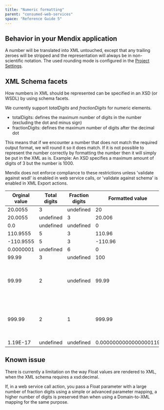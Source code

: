 ```yaml
---
title: "Numeric formatting"
parent: "consumed-web-services"
space: "Reference Guide 5"
---
```

## Behavior in your Mendix application

A number will be translated into XML untouched, except that any trailing zeroes will be stripped and the representation will always be in non-scientific notation. The used rounding mode is configured in the [Project Settings](project-settings).

## XML Schema facets

How numbers in XML should be represented can be specified in an XSD (or WSDL) by using schema facets.

We currently support _totalDigits_ and _fractionDigits_ for numeric elements.

*   totalDigits: defines the maximum number of digits in the number (excluding the dot and minus sign)
*   fractionDigits: defines the maximum number of digits after the decimal dot

This means that if we encounter a number that does not match the required output format, we will round it so it does match. If it is not possible to represent the number correctly by formatting the number then it will simply be put in the XML as is. Example: An XSD specifies a maximum amount of digits of 3 but the number is 1000.

Mendix does not enforce compliance to these restrictions unless 'validate against wsdl' is enabled in web service calls, or 'validate against schema' is enabled in XML Export actions.

<table><thead><tr><th class="confluenceTh">Orginal value</th><th colspan="1" class="confluenceTh">Total digits</th><th class="confluenceTh">Fraction digits</th><th colspan="1" class="confluenceTh">Formatted value</th><th colspan="1" class="confluenceTh">Comment</th></tr></thead><tbody><tr><td class="confluenceTd">20.0055</td><td colspan="1" class="confluenceTd">3</td><td class="confluenceTd">undefined</td><td colspan="1" class="confluenceTd">20</td><td colspan="1" class="confluenceTd">&nbsp;</td></tr><tr><td class="confluenceTd">20.0055</td><td colspan="1" class="confluenceTd">undefined</td><td class="confluenceTd">3</td><td colspan="1" class="confluenceTd">20.006</td><td colspan="1" class="confluenceTd">&nbsp;</td></tr><tr><td colspan="1" class="confluenceTd">0.0</td><td colspan="1" class="confluenceTd">undefined</td><td colspan="1" class="confluenceTd">undefined</td><td colspan="1" class="confluenceTd">0</td><td colspan="1" class="confluenceTd">&nbsp;</td></tr><tr><td class="confluenceTd">110.9555</td><td colspan="1" class="confluenceTd">5</td><td class="confluenceTd">3</td><td colspan="1" class="confluenceTd">110.96</td><td colspan="1" class="confluenceTd">&nbsp;</td></tr><tr><td class="confluenceTd">-110.9555</td><td colspan="1" class="confluenceTd">5</td><td class="confluenceTd">3</td><td colspan="1" class="confluenceTd">-110.96</td><td colspan="1" class="confluenceTd">&nbsp;</td></tr><tr><td class="confluenceTd">0.0000001</td><td colspan="1" class="confluenceTd">undefined</td><td class="confluenceTd">6</td><td colspan="1" class="confluenceTd">0</td><td colspan="1" class="confluenceTd">&nbsp;</td></tr><tr><td colspan="1" class="confluenceTd">99.99</td><td colspan="1" class="confluenceTd">3</td><td colspan="1" class="confluenceTd">undefined</td><td colspan="1" class="confluenceTd">100</td><td colspan="1" class="confluenceTd">&nbsp;</td></tr><tr><td colspan="1" class="confluenceTd">99.99</td><td colspan="1" class="confluenceTd">2</td><td colspan="1" class="confluenceTd">undefined</td><td colspan="1" class="confluenceTd">99.99</td><td colspan="1" class="confluenceTd">Not possible to format correctly, so left untouched.</td></tr><tr><td colspan="1" class="confluenceTd">999.99</td><td colspan="1" class="confluenceTd">2</td><td colspan="1" class="confluenceTd">1</td><td colspan="1" class="confluenceTd">999.99</td><td colspan="1" class="confluenceTd">Not possible to format correctly, so left untouched.</td></tr><tr><td colspan="1" class="confluenceTd">1.19E-17</td><td colspan="1" class="confluenceTd">undefined</td><td colspan="1" class="confluenceTd">undefined</td><td colspan="1" class="confluenceTd">0.0000000000000000119</td><td colspan="1" class="confluenceTd">&nbsp;</td></tr></tbody></table>

## Known issue

There is currently a limitation on the way Float values are rendered to XML, when the XML schema requires a xsd:decimal.

If, in a web service call action, you pass a Float parameter with a large number of fraction digits using a simple or advanced parameter mapping, a higher number of digits is preserved than when using a Domain-to-XML mapping for the same purpose.
